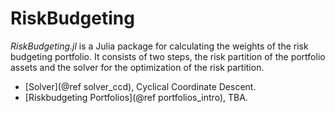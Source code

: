 # RiskBudgeting
*RiskBudgeting.jl* is a Julia package for calculating the weights of the risk budgeting portfolio. It consists of two steps, the risk partition of the portfolio assets and the solver for the optimization of the risk partition. 
- [Solver](@ref solver_ccd), Cyclical Coordinate Descent.
- [Riskbudgeting Portfolios](@ref portfolios_intro),  TBA.


